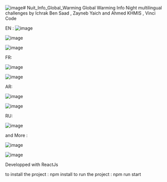 ![image](https://github.com/ahmedkhmis/Nuit_Info_Global_Warming/assets/76177231/78a88aea-e77f-4054-9c27-20f3944ed67f)# Nuit_Info_Global_Warming
Global Warming Info Night multilingual challenges by Ichrak Ben Saad , Zayneb Yaich and Ahmed KHMIS , Vinci Code


EN : 
![image](https://github.com/ahmedkhmis/Nuit_Info_Global_Warming/assets/76177231/2cb270fd-4099-4c9e-9948-413c2879d696)


![image](https://github.com/ahmedkhmis/Nuit_Info_Global_Warming/assets/76177231/cdacd91e-5347-467f-8589-08ee822be710)


![image](https://github.com/ahmedkhmis/Nuit_Info_Global_Warming/assets/76177231/39ed3472-584a-4b0e-bee7-3b36bb64330a)

FR:

![image](https://github.com/ahmedkhmis/Nuit_Info_Global_Warming/assets/76177231/44c09418-425c-45ca-9915-caf3e40ef45e)

![image](https://github.com/ahmedkhmis/Nuit_Info_Global_Warming/assets/76177231/a2b729ca-84fc-4c76-a6ae-78418ad9930d)



AR:

![image](https://github.com/ahmedkhmis/Nuit_Info_Global_Warming/assets/76177231/7ed966e3-9b88-4ea9-946e-60738e969457)

![image](https://github.com/ahmedkhmis/Nuit_Info_Global_Warming/assets/76177231/5a5da5bf-1aa0-4b4d-b33a-4c537531c791)



RU:


![image](https://github.com/ahmedkhmis/Nuit_Info_Global_Warming/assets/76177231/09d828ad-67cd-443e-871c-263f896bf6d5)

and More :


![image](https://github.com/ahmedkhmis/Nuit_Info_Global_Warming/assets/76177231/af5056a9-84d9-4000-bf33-1c207ebe2d17)

![image](https://github.com/ahmedkhmis/Nuit_Info_Global_Warming/assets/76177231/6a4f4827-0915-48cd-adc4-e3839c0f4534)


Developped with ReactJs 

 to install the project : npm install
 to run the project : npm run start
